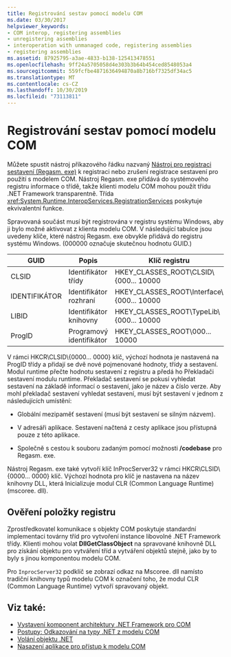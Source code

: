 ```yaml
---
title: Registrování sestav pomocí modelu COM
ms.date: 03/30/2017
helpviewer_keywords:
- COM interop, registering assemblies
- unregistering assemblies
- interoperation with unmanaged code, registering assemblies
- registering assemblies
ms.assetid: 87925795-a3ae-4833-b138-125413478551
ms.openlocfilehash: 9ff24a5705058d4e303b3b64b454ced8548053a4
ms.sourcegitcommit: 559fcfbe4871636494870a8b716bf7325df34ac5
ms.translationtype: MT
ms.contentlocale: cs-CZ
ms.lasthandoff: 10/30/2019
ms.locfileid: "73113811"
---
```

# <a name="registering-assemblies-with-com"></a>Registrování sestav pomocí modelu COM
Můžete spustit nástroj příkazového řádku nazvaný [Nástroj pro registraci sestavení (Regasm. exe)](../tools/regasm-exe-assembly-registration-tool.md) k registraci nebo zrušení registrace sestavení pro použití s modelem COM. Nástroj Regasm. exe přidává do systémového registru informace o třídě, takže klienti modelu COM mohou použít třídu .NET Framework transparentně. Třída <xref:System.Runtime.InteropServices.RegistrationServices> poskytuje ekvivalentní funkce.  
  
 Spravovaná součást musí být registrována v registru systému Windows, aby ji bylo možné aktivovat z klienta modelu COM. V následující tabulce jsou uvedeny klíče, které nástroj Regasm. exe obvykle přidává do registru systému Windows. (000000 označuje skutečnou hodnotu GUID.)  
  
|GUID|Popis|Klíč registru|  
|----------|-----------------|------------------|  
|CLSID|Identifikátor třídy|HKEY_CLASSES_ROOT\CLSID\\{000... 10000|  
|IDENTIFIKÁTOR|Identifikátor rozhraní|HKEY_CLASSES_ROOT\Interface\\{000... 10000|  
|LIBID|Identifikátor knihovny|HKEY_CLASSES_ROOT\TypeLib\\{000... 10000|  
|ProgID|Programový identifikátor|HKEY_CLASSES_ROOT\000... 10000|  
  
 V rámci HKCR\CLSID\\{0000... 0000} klíč, výchozí hodnota je nastavená na ProgID třídy a přidají se dvě nové pojmenované hodnoty, třídy a sestavení. Modul runtime přečte hodnotu sestavení z registru a předá ho Překladači sestavení modulu runtime. Překladač sestavení se pokusí vyhledat sestavení na základě informací o sestavení, jako je název a číslo verze. Aby mohl překladač sestavení vyhledat sestavení, musí být sestavení v jednom z následujících umístění:  
  
- Globální mezipaměť sestavení (musí být sestavení se silným názvem).  
  
- V adresáři aplikace. Sestavení načtená z cesty aplikace jsou přístupná pouze z této aplikace.  
  
- Společně s cestou k souboru zadaným pomocí možnosti **/codebase** pro Regasm. exe.  
  
 Nástroj Regasm. exe také vytvoří klíč InProcServer32 v rámci HKCR\CLSID\\{0000... 0000} klíč. Výchozí hodnota pro klíč je nastavena na název knihovny DLL, která Inicializuje modul CLR (Common Language Runtime) (mscoree. dll).  
  
## <a name="examining-registry-entries"></a>Ověření položky registru  
 Zprostředkovatel komunikace s objekty COM poskytuje standardní implementaci továrny tříd pro vytvoření instance libovolné .NET Framework třídy. Klienti mohou volat **DllGetClassObject** na spravované knihovně DLL pro získání objektu pro vytváření tříd a vytváření objektů stejně, jako by to byly s jinou komponentou modelu COM.  
  
 Pro `InprocServer32` podklíč se zobrazí odkaz na Mscoree. dll namísto tradiční knihovny typů modelu COM k označení toho, že modul CLR (Common Language Runtime) vytvoří spravovaný objekt.  
  
## <a name="see-also"></a>Viz také:

- [Vystavení komponent architektury .NET Framework pro COM](exposing-dotnet-components-to-com.md)
- [Postupy: Odkazování na typy .NET z modelu COM](how-to-reference-net-types-from-com.md)
- [Volání objektu .NET](https://docs.microsoft.com/previous-versions/dotnet/netframework-4.0/8hw8h46b(v=vs.100))
- [Nasazení aplikace pro přístup k modelu COM](https://docs.microsoft.com/previous-versions/dotnet/netframework-4.0/c2850st8(v=vs.100))
